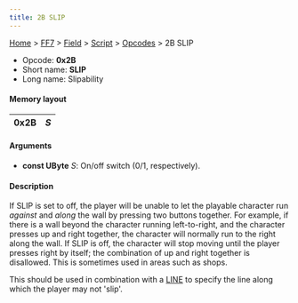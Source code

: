 ```yaml
---
title: 2B SLIP
---
```


[Home](Main%20Page.md) > [FF7](FF7.md) > [Field](FF7/Field.md) > [Script](FF7/Field/Script.md) > [Opcodes](FF7/Field/Script/Opcodes.md) > 2B SLIP

-   Opcode: **0x2B**
-   Short name: **SLIP**
-   Long name: Slipability

#### Memory layout

| 0x2B | *S* |
|------|-----|

#### Arguments

-   **const UByte** *S*: On/off switch (0/1, respectively).

#### Description

If SLIP is set to off, the player will be unable to let the playable
character run *against* and *along* the wall by pressing two buttons
together. For example, if there is a wall beyond the character running
left-to-right, and the character presses up and right together, the
character will normally run to the right along the wall. If SLIP is off,
the character will stop moving until the player presses right by itself;
the combination of up and right together is disallowed. This is
sometimes used in areas such as shops.

This should be used in combination with a [LINE][] to specify the line
along which the player may not 'slip'.

  [LINE]: ../D0%20LINE.md "wikilink"

